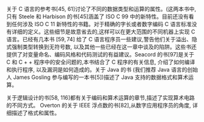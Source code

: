 
关于 C 语言的参考书[45, 61]讨论了不同的数据类型和运算的属性。(这两本书中, 只有 Steele 和 Harbison 的书[45]涵盖了 ISO C 99 中的新特性。目前还没有看到任何涉及 ISO C 11 新特性的书籍。对于精确的字长或者数字编码 $\mathrm{C}$ 语言标准没有详细的定义。这些细节是故意省去的,这样可以在更大范围的不同机器上实现 $\mathrm{C}$ 语言。已经有几本书 $\left\lbrack  {{59},{74}} \right\rbrack$ 给了 $\mathrm{C}$ 语言程序员一些建议,警告他们关于溢出、隐式强制类型转换到无符号数, 以及其他一些已经在这一章中谈及的陷阱。这些书还提供了对变量命名、编码风格和代码测试的有益建议。Seacord 的书[97]是关于 $\mathrm{C}$ 和 $\mathrm{C} +  +$ 程序中的安全问题的,本书结合了 $\mathrm{C}$ 程序的有关信息, 介绍了如何编译和执行程序, 以及漏洞是如何造成的。关于 Java 的书 (我们推荐 Java 语言的创始人 James Gosling 参与编写的一本书[5])描述了 Java 支持的数据格式和算术运算。

关于逻辑设计的书[58, 116]都有关于编码和算术运算的章节,描述了实现算术电路的不同方式。 Overton 的关于 IEEE 浮点数的书[82],从数字应用程序员的角度, 详细描述了格式和属性。